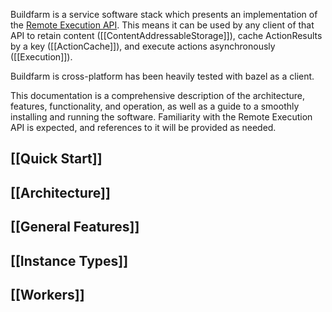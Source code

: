 Buildfarm is a service software stack which presents an implementation of the [Remote Execution API](https://github.com/bazelbuild/remote-apis). This means it can be used by any client of that API to retain content ([[ContentAddressableStorage]]), cache ActionResults by a key ([[ActionCache]]), and execute actions asynchronously ([[Execution]]).

Buildfarm is cross-platform has been heavily tested with bazel as a client.

This documentation is a comprehensive description of the architecture, features, functionality, and operation, as well as a guide to a smoothly installing and running the software. Familiarity with the Remote Execution API is expected, and references to it will be provided as needed.

## [[Quick Start]]
## [[Architecture]]
## [[General Features]]
## [[Instance Types]]
## [[Workers]]